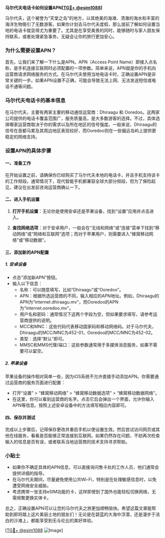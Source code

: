 **马尔代夫电话卡如何设置APN[[TG💪+ @esim1088](https://t.me/s/esim1088)]**

马尔代夫，这个被誉为“天堂之岛”的地方，以其绝美的海滩、清澈的海水和丰富的海洋生物吸引了无数游客。如果你计划去马尔代夫度假，那么提前了解如何设置当地的电话卡就显得尤为重要了。尤其是在享受美景的同时，能够随时与家人朋友保持联系，或者处理紧急事务，无疑会让你的旅行更加安心。

### 为什么需要设置APN？

首先，让我们来了解一下什么是APN。APN（Access Point Name）即接入点名称，是手机连接互联网时必须配置的一项参数。简单来说，APN就是你的手机向运营商请求网络服务的方式。在马尔代夫使用当地电话卡时，正确设置APN是非常关键的一步。如果APN设置不正确，可能会导致无法上网、无法发送短信或电话不通等问题。

### 马尔代夫电话卡的基本信息

在马尔代夫，主要有两家主要的移动通信运营商：Dhiraagu 和 Ooredoo。这两家公司提供的电话卡覆盖范围广，服务质量高，是大多数游客的选择。不过，具体选择哪家运营商取决于你的需求以及所在地区的信号强度。一般来说，Dhiraagu的信号在首都马累及其周边地区表现较好，而Ooredoo则在一些偏远岛屿上提供更稳定的网络支持。

### 设置APN的具体步骤

#### 一、准备工作

在开始设置之前，请确保你已经购买了马尔代夫本地的电话卡，并且手机支持该卡的工作频段。通常情况下，现代智能手机都兼容全球大部分频段，但为了保险起见，建议在出发前咨询运营商确认一下。

#### 二、进入手机设置

1. **打开手机设置**：无论你是使用安卓还是苹果设备，找到“设置”应用并点击进入。
   
2. **查找网络选项**：对于安卓用户，一般会在“无线和网络”或“连接”菜单下找到“移动网络”或“网络和互联网”选项；而对于苹果用户，则需要进入“蜂窝移动网络”或“移动数据”。

#### 三、添加新的APN配置

##### 1. 安卓设备

- 点击“添加新APN”按钮。
- 输入以下信息：
  - 名称：可以随意填写，比如“Dhiraagu”或“Ooredoo”。
  - APN：根据所选运营商的不同，输入相应的APN地址。例如，Dhiraagu的APN为“internet.dhiraagu.mv”，而Ooredoo的APN为“internet.ooredoo.mv”。
  - 用户名和密码：通常情况下这两个字段为空，但如果要求填写，请参考运营商提供的说明。
  - MCC和MNC：这些代码代表移动国家码和移动网络码。对于马尔代夫，Dhiraagu的MCC/MNC为452-01，Ooredoo的MCC/MNC为452-02。
  - 类型：选择“默认”即可。
  - MMSC和MMS代理/端口：这些参数通常用于多媒体消息服务，如果不需要可以留空。

##### 2. 苹果设备

苹果设备的操作相对简单一些，因为iOS系统不允许直接手动添加APN。你需要通过运营商的服务页面进行配置：

- 打开“设置” > “蜂窝移动网络” > “蜂窝移动数据选项” > “蜂窝移动数据网络”。
- 在这里，你可以看到运营商的名字。点击它后会弹出一个界面，允许你输入APN等信息。按照上述安卓设备中的方法填写相应内容即可。

#### 四、保存并测试

完成以上步骤后，记得保存更改并重启手机以使设置生效。然后尝试访问网页或其他在线服务，看看是否能够正常连接到互联网。如果仍然存在问题，不妨再次检查输入的信息是否有误，或者联系当地运营商的技术支持寻求帮助。

### 小贴士

- 如果你不确定具体的APN信息，可以直接询问售卡处的工作人员，他们通常会提供详细的指导。
- 在马尔代夫期间，尽量避免使用公共Wi-Fi，特别是在处理敏感信息时，以免遭受网络安全威胁。
- 考虑携带一张支持eSIM功能的卡，这样即使到了国外也能轻松切换网络，无需频繁更换实体卡。

总之，正确设置APN可以让您的马尔代夫之旅更加顺畅愉快。希望这篇文章能帮助到即将踏上这片美丽土地的朋友们！无论是在碧蓝的大海中浮潜，还是漫步于洁白的沙滩上，都能享受到无与伦比的美好体验。

[[TG💪+ @esim1088](https://t.me/s/esim1088) ![Image](https://i.postimg.cc/4NQfJmqS/Snipaste-2025-05-13-00-14-12.png)]